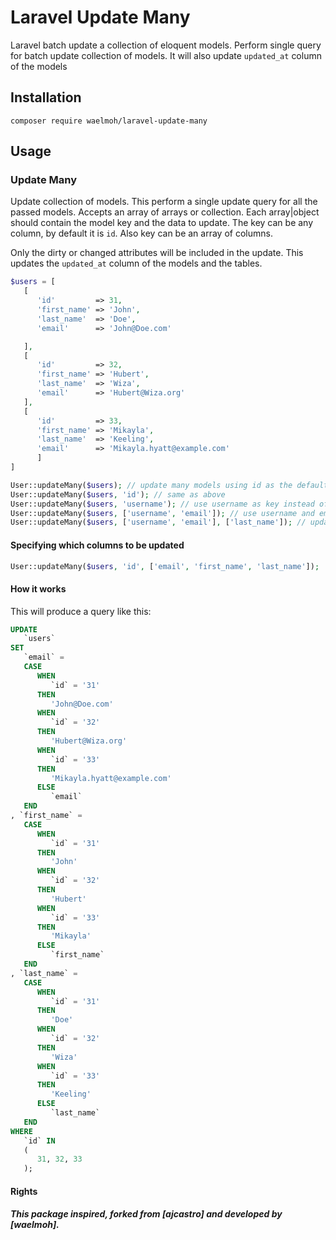 # Laravel Update Many

Laravel batch update a collection of eloquent models.
Perform single query for batch update collection of models.
It will also update `updated_at` column of the models

## Installation

```
composer require waelmoh/laravel-update-many
```

## Usage

### Update Many

Update collection of models. This perform a single update query for all the passed models. Accepts an array of arrays or collection. Each array|object should contain the model key and the data to update. The key can be any column, by default it is `id`. Also key can be an array of columns.

Only the dirty or changed attributes will be included in the update.
This updates the `updated_at` column of the models and the tables.

```php
$users = [
   [
      'id'         => 31,
      'first_name' => 'John',
      'last_name'  => 'Doe',
      'email'      => 'John@Doe.com'

   ],
   [
      'id'         => 32,
      'first_name' => 'Hubert',
      'last_name'  => 'Wiza',
      'email'      => 'Hubert@Wiza.org'
   ],
   [
      'id'         => 33,
      'first_name' => 'Mikayla',
      'last_name'  => 'Keeling',
      'email'      => 'Mikayla.hyatt@example.com'
      ]
]

```

```php
User::updateMany($users); // update many models using id as the default key
User::updateMany($users, 'id'); // same as above
User::updateMany($users, 'username'); // use username as key instead of id
User::updateMany($users, ['username', 'email']); // use username and email as keys instead of id
User::updateMany($users, ['username', 'email'], ['last_name']); // update last name if username and email match

```

#### Specifying which columns to be updated

```php
User::updateMany($users, 'id', ['email', 'first_name', 'last_name']);
```

#### How it works

This will produce a query like this:

```sql
UPDATE
   `users`
SET
   `email` =
   CASE
      WHEN
         `id` = '31'
      THEN
         'John@Doe.com'
      WHEN
         `id` = '32'
      THEN
         'Hubert@Wiza.org'
      WHEN
         `id` = '33'
      THEN
         'Mikayla.hyatt@example.com'
      ELSE
         `email`
   END
, `first_name` =
   CASE
      WHEN
         `id` = '31'
      THEN
         'John'
      WHEN
         `id` = '32'
      THEN
         'Hubert'
      WHEN
         `id` = '33'
      THEN
         'Mikayla'
      ELSE
         `first_name`
   END
, `last_name` =
   CASE
      WHEN
         `id` = '31'
      THEN
         'Doe'
      WHEN
         `id` = '32'
      THEN
         'Wiza'
      WHEN
         `id` = '33'
      THEN
         'Keeling'
      ELSE
         `last_name`
   END
WHERE
   `id` IN
   (
      31, 32, 33
   );
```

#### Rights

##### This package inspired, forked from [ajcastro] and developed by [waelmoh].
